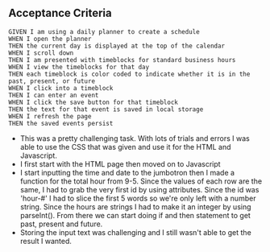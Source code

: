 ## Acceptance Criteria

```
GIVEN I am using a daily planner to create a schedule
WHEN I open the planner
THEN the current day is displayed at the top of the calendar
WHEN I scroll down
THEN I am presented with timeblocks for standard business hours
WHEN I view the timeblocks for that day
THEN each timeblock is color coded to indicate whether it is in the past, present, or future
WHEN I click into a timeblock
THEN I can enter an event
WHEN I click the save button for that timeblock
THEN the text for that event is saved in local storage
WHEN I refresh the page
THEN the saved events persist
```

* This was a pretty challenging task. With lots of trials and errors I was able to use the CSS that was given and use it for the HTML and Javascript.
* I first start with the HTML page then moved on to Javascript
* I start inputting the time and date to the jumbotron then I made a function for the total hour from 9-5. Since the values of each row are the same, I had to grab the very first id by using attributes. Since the id was 'hour-#' I had to slice the first 5 words so we're only left with a number string. Since the hours are strings I had to make it an integer by using parseInt(). From there we can start doing if and then statement to get past, present and future. 
* Storing the input text was challenging and I still wasn't able to get the result I wanted.